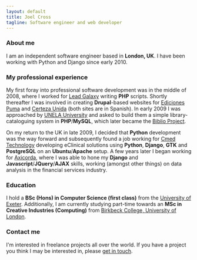 ```yaml
---
layout: default
title: Joel Cross
tagline: Software engineer and web developer
---
```


### About me
I am an independent software engineer based in **London, UK**. I have been working with Python and Django since early 2010.

### My professional experience
My first foray into professional software development was in the middle of 2008, where I worked for [Lead Galaxy](http://www.leadgalaxy.com/) writing **PHP** scripts. Shortly thereafter I was involved in creating **Drupal**-based websites for [Ediciones Puma](http://www.edicionespuma.org/) and [Certeza Unida](http://www.certezaunida.com/) (both sites are in Spanish). In early 2009 I was approached by [UNELA University](http://www.unela.ac.cr/) and asked to build them a simple library-cataloguing system in **PHP**/**MySQL**, which later became the [Biblio Project](http://biblio.kazbak.co.uk/).

On my return to the UK in late 2009, I decided that **Python** development was the way forward and subsequently found a job working for [Cmed Technology](http://www.cmedtechnology.com/) developing eClinical solutions using **Python**, **Django**, **GTK** and **PostgreSQL** on an **Ubuntu**/**Apache** setup. A few years later I began working for [Axicorda](http://www.axicorda.com/), where I was able to hone my **Django** and **Javascript**/**JQuery**/**AJAX** skills, working (amongst other things) on data analysis in the financial services industry.

<!---
### Projects I'm working on
Something
-->

### Education
I hold a **BSc (Hons) in Computer Science (first class)** from the [University of Exeter](http://www.ex.ac.uk/). Additionally, I am currently studying part-time towards an **MSc in Creative Industries (Computing)** from [Birkbeck College, University of London](http://www.bbk.ac.uk/).

### Contact me
I'm interested in freelance projects all over the world. If you have a project you think I may be interested in, please <a class="qtmodal" title="Get in touch" href="http://www.foxyform.com/form.php?id=312181&amp;sec_hash=7940077203a">get in touch</a>.
